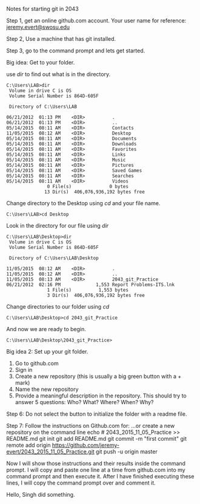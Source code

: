 Notes for starting git in 2043

Step 1, get an online github.com account.
Your user name for reference: jeremy.evert@swosu.edu

Step 2, Use a machine that has git installed.

Step 3, go to the command prompt and lets get started.

Big idea: Get to your folder.

use *dir* to find out what is in the directory.
```
C:\Users\LAB>dir
 Volume in drive C is OS
 Volume Serial Number is 864D-605F

 Directory of C:\Users\LAB

06/21/2012  01:13 PM    <DIR>          .
06/21/2012  01:13 PM    <DIR>          ..
05/14/2015  08:11 AM    <DIR>          Contacts
11/05/2015  08:12 AM    <DIR>          Desktop
05/14/2015  08:11 AM    <DIR>          Documents
05/14/2015  08:11 AM    <DIR>          Downloads
05/14/2015  08:11 AM    <DIR>          Favorites
05/14/2015  08:11 AM    <DIR>          Links
05/14/2015  08:11 AM    <DIR>          Music
05/14/2015  08:11 AM    <DIR>          Pictures
05/14/2015  08:11 AM    <DIR>          Saved Games
05/14/2015  08:11 AM    <DIR>          Searches
05/14/2015  08:11 AM    <DIR>          Videos
               0 File(s)              0 bytes
              13 Dir(s)  406,076,936,192 bytes free		  
```
Change directory to the Desktop using *cd* and your file name.
```
C:\Users\LAB>cd Desktop
```
Look in the directory for our file using *dir*
```
C:\Users\LAB\Desktop>dir
 Volume in drive C is OS
 Volume Serial Number is 864D-605F

 Directory of C:\Users\LAB\Desktop

11/05/2015  08:12 AM    <DIR>          .
11/05/2015  08:12 AM    <DIR>          ..
11/05/2015  08:13 AM    <DIR>          2043_git_Practice
06/21/2012  02:16 PM             1,553 Report Problems-ITS.lnk
               1 File(s)          1,553 bytes
               3 Dir(s)  406,076,936,192 bytes free
```
Change directories to our folder using *cd*
```
C:\Users\LAB\Desktop>cd 2043_git_Practice
```
And now we are ready to begin.
```
C:\Users\LAB\Desktop\2043_git_Practice>
```

Big idea 2: Set up your git folder.
1. Go to github.com
2. Sign in
3. Create a new repository 
(this is usually a big green button with a + mark)
4. Name the new repository
5. Provide a meaningful description in the repository.
This should try to answer 5 questions:
Who?
What?
Where?
When?
Why?

Step 6: Do not select the button
to initialize the folder with a readme file.

Step 7: Follow the instructions on Github.com for:
…or create a new repository on the command line
echo # 2043_2015_11_05_Practice >> README.md
git init
git add README.md
git commit -m "first commit"
git remote add origin https://github.com/jeremy-evert/2043_2015_11_05_Practice.git
git push -u origin master

Now I will show those instructions and their results 
inside the command prompt.
I will copy and paste one line at a time
from github.com into my command prompt and then 
execute it.
After I have finished executing these lines, 
I will copy the command prompt over and comment it.

Hello, Singh did something.


